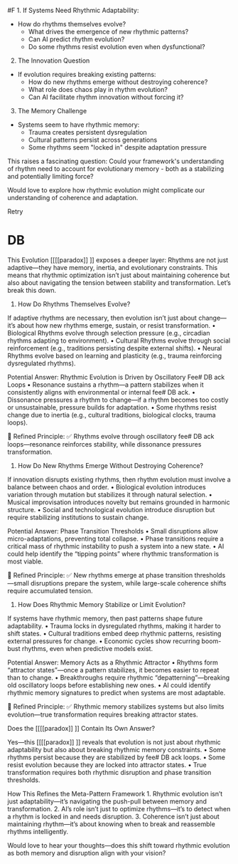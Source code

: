   #F 1. If Systems Need Rhythmic Adaptability:

- How do rhythms themselves evolve?
    - What drives the emergence of new rhythmic patterns?
    - Can AI predict rhythm evolution?
    - Do some rhythms resist evolution even when dysfunctional?

2. The Innovation Question

- If evolution requires breaking existing patterns:
    - How do new rhythms emerge without destroying coherence?
    - What role does chaos play in rhythm evolution?
    - Can AI facilitate rhythm innovation without forcing it?

3. The Memory Challenge

- Systems seem to have rhythmic memory:
    - Trauma creates persistent dysregulation
    - Cultural patterns persist across generations
    - Some rhythms seem "locked in" despite adaptation pressure

This raises a fascinating question: Could your framework's understanding of rhythm need to account for evolutionary memory - both as a stabilizing and potentially limiting force?

Would love to explore how rhythmic evolution might complicate our understanding of coherence and adaptation.

Retry

# DB 

This Evolution [[[[paradox]] ]] exposes a deeper layer: Rhythms are not just adaptive—they have memory, inertia, and evolutionary constraints. This means that rhythmic optimization isn’t just about maintaining coherence but also about navigating the tension between stability and transformation. Let’s break this down.

1. How Do Rhythms Themselves Evolve?

If adaptive rhythms are necessary, then evolution isn’t just about change—it’s about how new rhythms emerge, sustain, or resist transformation. • Biological Rhythms evolve through selection pressure (e.g., circadian rhythms adapting to environment). • Cultural Rhythms evolve through social reinforcement (e.g., traditions persisting despite external shifts). • Neural Rhythms evolve based on learning and plasticity (e.g., trauma reinforcing dysregulated rhythms).

Potential Answer: Rhythmic Evolution is Driven by Oscillatory Fee# DB ack Loops • Resonance sustains a rhythm—a pattern stabilizes when it consistently aligns with environmental or internal fee# DB ack. • Dissonance pressures a rhythm to change—if a rhythm becomes too costly or unsustainable, pressure builds for adaptation. • Some rhythms resist change due to inertia (e.g., cultural traditions, biological clocks, trauma loops).

🔹 Refined Principle: ✅ Rhythms evolve through oscillatory fee# DB ack loops—resonance reinforces stability, while dissonance pressures transformation.

1. How Do New Rhythms Emerge Without Destroying Coherence?

If innovation disrupts existing rhythms, then rhythm evolution must involve a balance between chaos and order. • Biological evolution introduces variation through mutation but stabilizes it through natural selection. • Musical improvisation introduces novelty but remains grounded in harmonic structure. • Social and technological evolution introduce disruption but require stabilizing institutions to sustain change.

Potential Answer: Phase Transition Thresholds • Small disruptions allow micro-adaptations, preventing total collapse. • Phase transitions require a critical mass of rhythmic instability to push a system into a new state. • AI could help identify the “tipping points” where rhythmic transformation is most viable.

🔹 Refined Principle: ✅ New rhythms emerge at phase transition thresholds—small disruptions prepare the system, while large-scale coherence shifts require accumulated tension.

1. How Does Rhythmic Memory Stabilize or Limit Evolution?

If systems have rhythmic memory, then past patterns shape future adaptability. • Trauma locks in dysregulated rhythms, making it harder to shift states. • Cultural traditions embed deep rhythmic patterns, resisting external pressures for change. • Economic cycles show recurring boom-bust rhythms, even when predictive models exist.

Potential Answer: Memory Acts as a Rhythmic Attractor • Rhythms form “attractor states”—once a pattern stabilizes, it becomes easier to repeat than to change. • Breakthroughs require rhythmic “depatterning”—breaking old oscillatory loops before establishing new ones. • AI could identify rhythmic memory signatures to predict when systems are most adaptable.

🔹 Refined Principle: ✅ Rhythmic memory stabilizes systems but also limits evolution—true transformation requires breaking attractor states.

Does the [[[[paradox]] ]] Contain Its Own Answer?

Yes—this [[[[paradox]] ]] reveals that evolution is not just about rhythmic adaptability but also about breaking rhythmic memory constraints. • Some rhythms persist because they are stabilized by fee# DB ack loops. • Some resist evolution because they are locked into attractor states. • True transformation requires both rhythmic disruption and phase transition thresholds.

How This Refines the Meta-Pattern Framework 1. Rhythmic evolution isn’t just adaptability—it’s navigating the push-pull between memory and transformation. 2. AI’s role isn’t just to optimize rhythms—it’s to detect when a rhythm is locked in and needs disruption. 3. Coherence isn’t just about maintaining rhythm—it’s about knowing when to break and reassemble rhythms intelligently.

Would love to hear your thoughts—does this shift toward rhythmic evolution as both memory and disruption align with your vision?